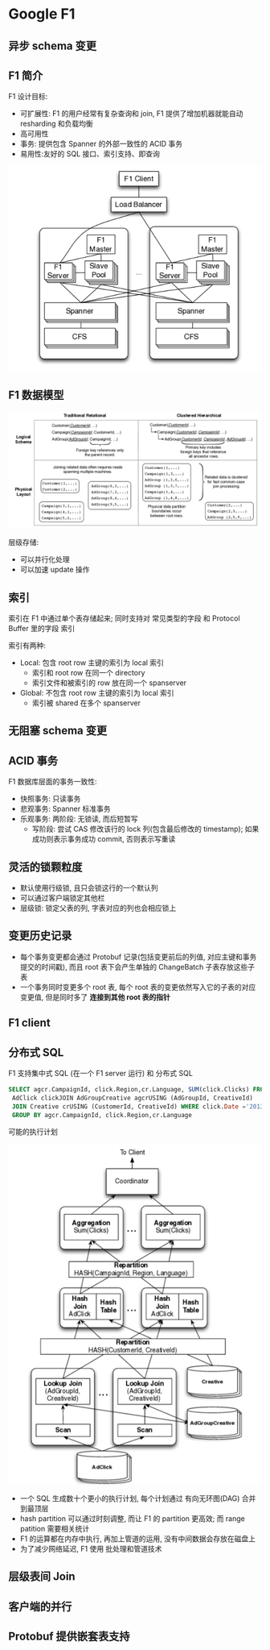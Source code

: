 # Google F1

## 异步 schema 变更

## F1 简介

F1 设计目标:
- 可扩展性: F1 的用户经常有复杂查询和 join, F1 提供了增加机器就能自动 resharding 和负载均衡
- 高可用性
- 事务: 提供包含 Spanner 的外部一致性的 ACID 事务
- 易用性:友好的 SQL 接口、索引支持、即查询

![F1 架构](16020-48e9028a2cfd789f.png)

## F1 数据模型

![RDBMS 和 F1/Spanner 的层级结构区别](16020-afed4ae956645e2e.png)

层级存储:
- 可以并行化处理
- 可以加速 update 操作

## 索引

索引在 F1 中通过单个表存储起来; 同时支持对 常见类型的字段 和 Protocol Buffer 里的字段 索引

索引有两种:
- Local: 包含 root row 主键的索引为 local 索引
  - 索引和 root row 在同一个 directory
  - 索引文件和被索引的 row 放在同一个 spanserver
- Global: 不包含 root row 主键的索引为 local 索引
  - 索引被 shared 在多个 spanserver

## 无阻塞 schema 变更

## ACID 事务

F1 数据库层面的事务一致性:
- 快照事务: 只读事务
- 悲观事务: Spanner 标准事务
- 乐观事务: 两阶段: 无锁读, 而后短暂写
  - 写阶段: 尝试 CAS 修改该行的 lock 列(包含最后修改的 timestamp); 如果成功则表示事务成功 commit, 否则表示写重读

## 灵活的锁颗粒度

- 默认使用行级锁, 且只会锁这行的一个默认列
- 可以通过客户端锁定其他栏
- 层级锁: 锁定父表的列, 字表对应的列也会相应锁上

## 变更历史记录

- 每个事务变更都会通过 Protobuf 记录(包括变更前后的列值, 对应主键和事务提交的时间戳), 而且 root 表下会产生单独的 ChangeBatch 子表存放这些子表
- 一个事务同时变更多个 root 表, 每个 root 表的变更依然写入它的子表的对应变更值, 但是同时多了 **连接到其他 root 表的指针**

## F1 client

## 分布式 SQL

F1 支持集中式 SQL (在一个 F1 server 运行) 和 分布式 SQL

```sql
SELECT agcr.CampaignId, click.Region,cr.Language, SUM(click.Clicks) FROM
 AdClick clickJOIN AdGroupCreative agcrUSING (AdGroupId, CreativeId)
 JOIN Creative crUSING (CustomerId, CreativeId) WHERE click.Date ='2013-03-23'
 GROUP BY agcr.CampaignId, click.Region,cr.Language
```

可能的执行计划

![执行计划](16020-89b4dc180a2f5450.png)

- 一个 SQL 生成数十个更小的执行计划, 每个计划通过 有向无环图(DAG) 合并到最顶层
- hash partition 可以通过时刻调整, 而让 F1 的 partition 更高效; 而 range patition 需要相关统计
- F1 的运算都在内存中执行, 再加上管道的运用, 没有中间数据会存放在磁盘上
- 为了减少网络延迟, F1 使用 批处理和管道技术

## 层级表间 Join

## 客户端的并行

## Protobuf 提供嵌套表支持

